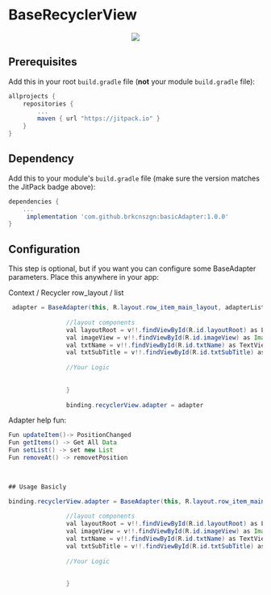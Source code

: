 # BaseRecyclerView

<div align="center">
	<img src="https://user-images.githubusercontent.com/34453671/100551307-a9c6f580-3290-11eb-96db-ba6d714fe13b.gif">
</div>


## Prerequisites

Add this in your root `build.gradle` file (**not** your module `build.gradle` file):

```gradle
allprojects {
	repositories {
		...
		maven { url "https://jitpack.io" }
	}
}
```

## Dependency

Add this to your module's `build.gradle` file (make sure the version matches the JitPack badge above):

```gradle
dependencies {
	...
	 implementation 'com.github.brkcnszgn:basicAdapter:1.0.0'
}
```

## Configuration

This step is optional, but if you want you can configure some BaseAdapter parameters. Place this anywhere in your app:

Context / Recycler row_layout / list

```java
 adapter = BaseAdapter(this, R.layout.row_item_main_layout, adapterList) { v, item, position -> /*HigherOrderFun*/
 
                //layout components
                val layoutRoot = v!!.findViewById(R.id.layoutRoot) as LinearLayout
                val imageView = v!!.findViewById(R.id.imageView) as ImageView
                val txtName = v!!.findViewById(R.id.txtName) as TextView
                val txtSubTitle = v!!.findViewById(R.id.txtSubTitle) as TextView
                
                //Your Logic
                
                
                }
                
                binding.recyclerView.adapter = adapter
```

Adapter help fun:

```java
Fun updateItem()-> PositionChanged
Fun getItems() -> Get All Data
Fun setList() -> set new List
Fun removeAt() -> removetPosition
 


## Usage Basicly

binding.recyclerView.adapter = BaseAdapter(this, R.layout.row_item_main_layout, adapterList) { v, item, position -> /*HigherOrderFun*/
 
                //layout components
                val layoutRoot = v!!.findViewById(R.id.layoutRoot) as LinearLayout
                val imageView = v!!.findViewById(R.id.imageView) as ImageView
                val txtName = v!!.findViewById(R.id.txtName) as TextView
                val txtSubTitle = v!!.findViewById(R.id.txtSubTitle) as TextView
                
                //Your Logic
                
                
                }
                

```

